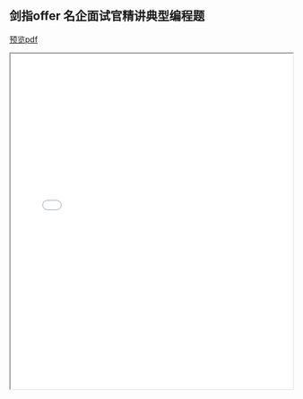 ## 剑指offer 名企面试官精讲典型编程题
[预览pdf](/剑指offer名企面试官精讲典型编程题.pdf)
<iframe src="/剑指offer名企面试官精讲典型编程题.pdf" style="width:100%;height:600px" ></iframe>
